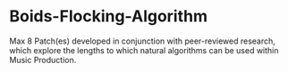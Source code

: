 # Boids-Flocking-Algorithm
Max 8 Patch(es) developed in conjunction with peer-reviewed research, which explore the lengths to which natural algorithms can be used within Music Production.
